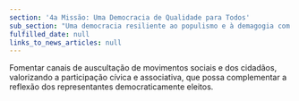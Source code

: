 ```yaml
---
section: '4a Missão: Uma Democracia de Qualidade para Todos'
sub_section: "Uma democracia resiliente ao populismo e à demagogia com mais participação, mais transparência e mais proximidade"
fulfilled_date: null
links_to_news_articles: null
---
```


Fomentar canais de auscultação de movimentos sociais e dos cidadãos, valorizando a participação cívica e associativa, que possa complementar a reflexão dos representantes democraticamente eleitos.